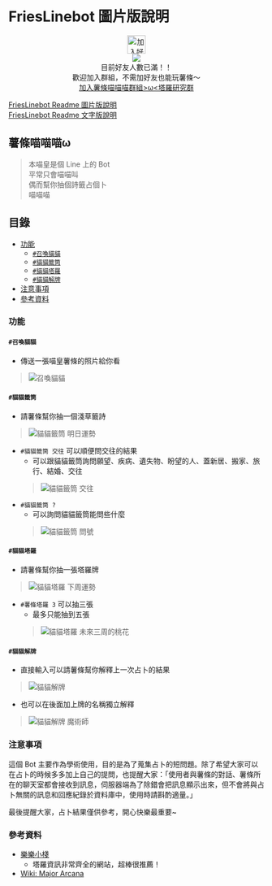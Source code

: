 # FriesLinebot 圖片版說明
<p align='center'>
<a href="https://line.me/R/ti/p/%40hld1679y">
<img height="36" border="0" alt="加入好友" src="https://tinyurl.com/yb9jephs"></a><br/>
<img src="https://i.imgur.com/0Okbbcmm.jpg"/><br/>
目前好友人數已滿！！<br/>
歡迎加入群組，不需加好友也能玩薯條～<br/>
<a href="https://line.me/R/ti/g/erpyZX0yk3">加入薯條喵喵喵群組&gt;ω&lt;塔羅研究群</a>
</p>

[FriesLinebot Readme 圖片版說明](https://tinyurl.com/FriesLinebotR)  
[FriesLinebot Readme 文字版說明](https://tinyurl.com/FriesLinebot)

## 薯條喵喵喵ω

> 本喵皇是個 Line 上的 Bot  
> 平常只會喵喵叫  
> 偶而幫你抽個詩籤占個卜  
> 喵喵喵  

## 目錄
+ [功能](#功能)
	+ [`#召喚貓貓`](#召喚貓貓)
	+ [`#貓貓籤筒`](#貓貓籤筒)
	+ [`#貓貓塔羅`](#貓貓塔羅)
	+ [`#貓貓解牌`](#貓貓解牌)
+ [注意事項](#注意事項)
+ [參考資料](#參考資料)

### 功能

#### `#召喚貓貓`
+ 傳送一張喵皇薯條的照片給你看
> ![召喚貓貓](https://i.imgur.com/VJmizejm.png)

#### `#貓貓籤筒`
+ 請薯條幫你抽一個淺草籤詩
> ![貓貓籤筒 明日運勢](https://i.imgur.com/CnFTGq2m.png)
+ `#貓貓籤筒 交往` 可以順便問交往的結果
	+ 可以跟貓貓籤筒詢問願望、疾病、遺失物、盼望的人、蓋新居、搬家、旅行、結婚、交往
	> ![貓貓籤筒 交往](https://i.imgur.com/3Eu4jKjm.png)
+ `#貓貓籤筒 ?`
	+ 可以詢問貓貓籤筒能問些什麼
	> ![貓貓籤筒 問號](https://i.imgur.com/jCMtybmm.png)

#### `#貓貓塔羅`
+ 請薯條幫你抽一張塔羅牌
> ![貓貓塔羅 下周運勢](https://i.imgur.com/XB6gjM9m.png)
+ `#薯條塔羅 3` 可以抽三張
	+ 最多只能抽到五張
	> ![貓貓塔羅 未來三周的桃花](https://i.imgur.com/XRn6MYOl.jpg)

#### `#貓貓解牌`
+ 直接輸入可以請薯條幫你解釋上一次占卜的結果
> ![貓貓解牌](https://i.imgur.com/S4W1HlJm.png)
+ 也可以在後面加上牌的名稱獨立解釋
> ![貓貓解牌 魔術師](https://i.imgur.com/HBx7ylem.png)

### 注意事項
這個 Bot 主要作為學術使用，目的是為了蒐集占卜的短問題。除了希望大家可以在占卜的時候多多加上自己的提問，也提醒大家：「使用者與薯條的對話、薯條所在的聊天室都會接收到訊息，伺服器端為了除錯會把訊息顯示出來，但不會將與占卜無關的訊息和回應紀錄於資料庫中，使用時請斟酌適量。」

最後提醒大家，占卜結果僅供參考，開心快樂最重要~

### 參考資料
+ [樂樂小棧](http://mst168.idv.tw/tarot/TAROS/index.asp)
	+ 塔羅資訊非常齊全的網站，超棒很推薦！
+ [Wiki: Major Arcana](https://en.wikipedia.org/wiki/Major_Arcana)
